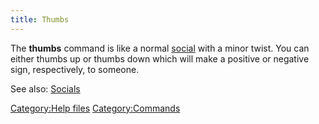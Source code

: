 ```yaml
---
title: Thumbs
---
```


The **thumbs** command is like a normal [social](socials "wikilink")
with a minor twist. You can either thumbs up <someone> or thumbs down
<someone> which will make a positive or negative sign, respectively, to
someone.

See also: [Socials](Socials "wikilink")

[Category:Help files](Category:Help_files "wikilink")
[Category:Commands](Category:Commands "wikilink")